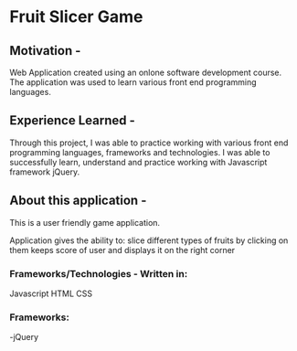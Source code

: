<h1>Fruit Slicer Game</h1>

## Motivation - 

Web Application created using an onlone software development course. The application was used to learn various front end programming languages. 

## Experience Learned - 
Through this project, I was able to practice working with various front end programming languages, frameworks and technologies. I was able to successfully learn, understand and practice working with Javascript framework jQuery.

## About this application - 
This is a user friendly game application. 

Application gives the ability to:
slice different types of fruits by clicking on them
keeps score of user and displays it on the right corner 

### Frameworks/Technologies - Written in:

Javascript
HTML
CSS

### Frameworks:

-jQuery

